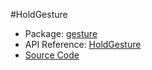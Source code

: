 #HoldGesture

* Package: [gesture](api:)
* API Reference: [HoldGesture](api:gesture)
* [Source Code](https://github.com/rikulo/rikulo/blob/master/client/gesture/src/HoldGesture.dart)
